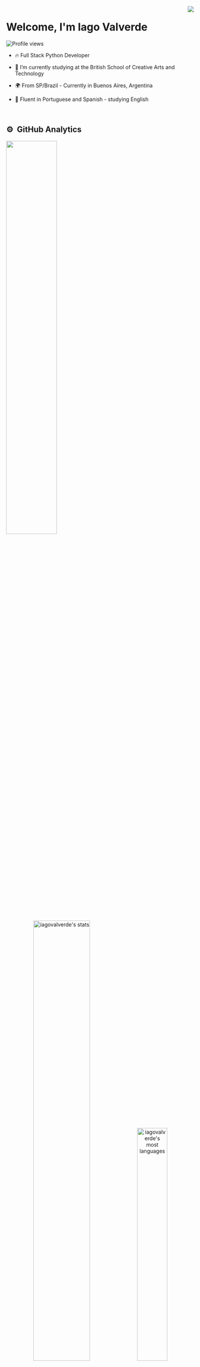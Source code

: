 <img align="right" src="https://raw.githubusercontent.com/gist/iagovalverde/2cc1233c0b02e5435742ef09ede84921/raw/cd5535c0d51f1033042b7fa9d3dbff7a308b7ad8/githubcard.svg"/>
<h1 align="left">Welcome, I'm Iago Valverde</h1>
<p align="left"> <img src="https://komarev.com/ghpvc/?username=iagovalverde&color=yellow" alt="Profile views" /> </p>

- 🔥 Full Stack Python Developer

- 🔭 I’m currently studying at the British School of Creative Arts and Technology

- 🌍 From SP/Brazil - Currently in Buenos Aires, Argentina
  
- 📕 Fluent in Portuguese and Spanish - studying English

<br>

## ⚙️ &nbsp;GitHub Analytics

<div align="left">
<img width=52% src="https://github-readme-streak-stats.herokuapp.com?user=iagovalverde&theme=github_dark_dimmed&mode=weekly" />
</div>

<br><br>

<div  align="center" style="margin-bottom:100px">
<img width=55% src="https://github-readme-stats.vercel.app/api?username=iagovalverde&show_icons=true&theme=github_dark_dimmed" alt="iagovalverde's stats"/>
<img width=40% src="https://github-readme-stats.vercel.app/api/top-langs/?username=iagovalverde&layout=compact&theme=github_dark_dimmed" alt="iagovalverde's most languages"/>
</div>

 &nbsp;
 &nbsp;

## My Skills

#### Main Stack:

![Python](https://img.shields.io/badge/Python-14354C?style=for-the-badge&logo=python&logoColor=white)&nbsp;
![JavaScript](https://img.shields.io/badge/JavaScript-F7DF1E?style=for-the-badge&logo=javascript&logoColor=black)&nbsp;
![Typescript](https://img.shields.io/badge/TypeScript-007ACC?style=for-the-badge&logo=typescript&logoColor=white)&nbsp;
![HTML](https://img.shields.io/badge/HTML5-E34F26?style=for-the-badge&logo=html5&logoColor=white)&nbsp;
![CSS](https://img.shields.io/badge/CSS3-1572B6?style=for-the-badge&logo=css3&logoColor=white)&nbsp;
![Git](https://img.shields.io/badge/GIT-E44C30?style=for-the-badge&logo=git&logoColor=white)&nbsp;

<img src="https://raw.githubusercontent.com/MicaelliMedeiros/micaellimedeiros/master/image/computer-illustration.png" min-width="400px" max-width="400px" width="400px" align="right" alt="Computador iuriCode">

#### Studying in this moment:

![React.js](https://img.shields.io/badge/React-20232A?style=for-the-badge&logo=react&logoColor=61DAFB)&nbsp;

#### Databases:

#### Workstation Tools:

![VScode](https://img.shields.io/badge/vscode-4285F4?style=for-the-badge&logo=vscode&logoColor=white)&nbsp;
![Notion](https://img.shields.io/badge/Notion-000000?style=for-the-badge&logo=notion&logoColor=white)&nbsp;

&nbsp;
&nbsp;

<br>

## Contacts:

<div> 
<a href="https://www.instagram.com/iagovalverde.p" target="_blank"><img src="https://img.shields.io/badge/-Instagram-%23E4405F?style=for-the-badge&logo=instagram&logoColor=white"></a>
<a href = "mailto:contato.iagopachiani96@gmail.com"> <img src="https://img.shields.io/badge/-Gmail-%23333?style=for-the-badge&logo=gmail&logoColor=white" target="_blank"></a>
<a href="https://www.linkedin.com/in/iago-pachiani/" target="_blank"><img src="https://img.shields.io/badge/-LinkedIn-%230077B5?style=for-the-badge&logo=linkedin&logoColor=white"  target="_blank"></a> 
</div>&nbsp;&nbsp;
